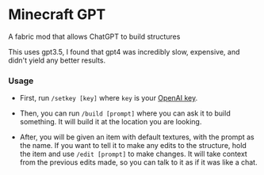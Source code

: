 # Minecraft GPT
A fabric mod that allows ChatGPT to build structures

This uses gpt3.5, I found that gpt4 was incredibly slow, expensive, and didn't yield any better results.

### Usage

- First, run `/setkey [key]` where `key` is your [OpenAI key](https://platform.openai.com/account/api-keys). 

- Then, you can run `/build [prompt]` where you can ask it to build something. It will build it at the location you are looking.

- After, you will be given an item with default textures, with the prompt as the name. If you want to tell it to make any edits to the structure, hold the item and use `/edit [prompt]` to make changes. It will take context from the previous edits made, so you can talk to it as if it was like a chat.
